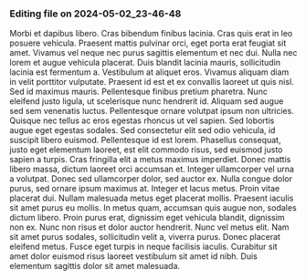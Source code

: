 

### Editing file on 2024-05-02_23-46-48

Morbi et dapibus libero. Cras bibendum finibus lacinia. Cras quis erat in leo posuere vehicula. Praesent mattis pulvinar orci, eget porta erat feugiat sit amet. Vivamus vel neque nec purus sagittis elementum et nec dui. Nulla nec lorem et augue vehicula placerat. Duis blandit lacinia mauris, sollicitudin lacinia est fermentum a. Vestibulum at aliquet eros. Vivamus aliquam diam in velit porttitor vulputate. Praesent id est et ex convallis laoreet ut quis nisl. Sed id maximus mauris. Pellentesque finibus pretium pharetra.
Nunc eleifend justo ligula, ut scelerisque nunc hendrerit id. Aliquam sed augue sed sem venenatis luctus. Pellentesque ornare volutpat ipsum non ultricies. Quisque nec tellus ac eros egestas rhoncus ut vel sapien. Sed lobortis augue eget egestas sodales. Sed consectetur elit sed odio vehicula, id suscipit libero euismod. Pellentesque id est lorem. Phasellus consequat, justo eget elementum laoreet, est elit commodo risus, sed euismod justo sapien a turpis. Cras fringilla elit a metus maximus imperdiet. Donec mattis libero massa, dictum laoreet orci accumsan et. Integer ullamcorper vel urna a volutpat. Donec sed ullamcorper dolor, sed auctor ex. Nulla congue dolor purus, sed ornare ipsum maximus at. Integer et lacus metus.
Proin vitae placerat dui. Nullam malesuada metus eget placerat mollis. Praesent iaculis sit amet purus eu mollis. In metus quam, accumsan quis augue non, sodales dictum libero. Proin purus erat, dignissim eget vehicula blandit, dignissim non ex. Nunc non risus et dolor auctor hendrerit. Nunc vel metus elit. Nam sit amet purus sodales, sollicitudin velit a, viverra purus. Donec placerat eleifend metus. Fusce eget turpis in neque facilisis iaculis. Curabitur sit amet dolor euismod risus laoreet vestibulum sit amet id nibh. Duis elementum sagittis dolor sit amet malesuada.


